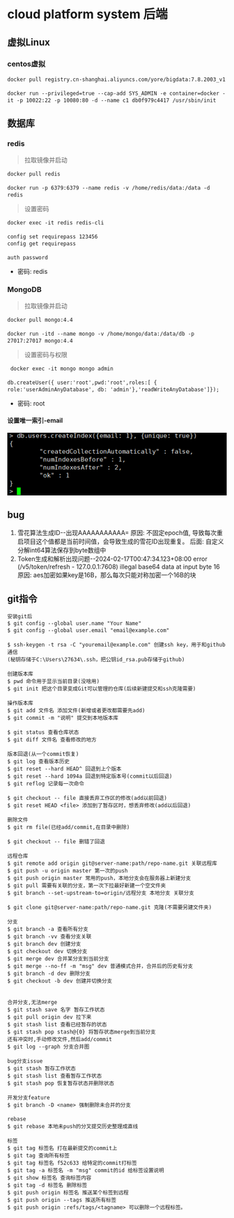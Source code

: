 # cloud platform system 后端
## 虚拟Linux
### centos虚拟
```shell
docker pull registry.cn-shanghai.aliyuncs.com/yore/bigdata:7.8.2003_v1

docker run --privileged=true --cap-add SYS_ADMIN -e container=docker -it -p 10022:22 -p 10080:80 -d --name c1 db0f979c4417 /usr/sbin/init
```

## 数据库
### redis
> 拉取镜像并启动
```shell
docker pull redis

docker run -p 6379:6379 --name redis -v /home/redis/data:/data -d redis
```
> 设置密码
```shell
docker exec -it redis redis-cli

config set requirepass 123456
config get requirepass

auth password
```
- 密码: redis

### MongoDB
> 拉取镜像并启动
```shell
docker pull mongo:4.4

docker run -itd --name mongo -v /home/mongo/data:/data/db -p 27017:27017 mongo:4.4
```
> 设置密码与权限
```shell
 docker exec -it mongo mongo admin

db.createUser({ user:'root',pwd:'root',roles:[ { role:'userAdminAnyDatabase', db: 'admin'},'readWriteAnyDatabase']});
```
- 密码: root

#### 设置唯一索引-email
![img.png](img01.png)

## bug
1) 雪花算法生成ID--出现AAAAAAAAAAA=
   原因: 不固定epoch值, 导致每次重启项目这个值都是当前时间值，会导致生成的雪花ID出现重复。
   后面: 自定义分解int64算法保存到byte数组中
2) Token生成和解析出现问题--2024-02-17T00:47:34.123+08:00    error  (/v5/token/refresh - 127.0.0.1:7608) illegal base64 data at input byte 16
   原因: aes加密如果key是16B，那么每次只能对称加密一个16B的块

## git指令
```text
安装git后
$ git config --global user.name "Your Name"
$ git config --global user.email "email@example.com"

$ ssh-keygen -t rsa -C "youremail@example.com" 创建ssh key，用于和github通信
(秘钥存储于C:\Users\27634\.ssh，把公钥id_rsa.pub存储于github)

创建版本库
$ pwd 命令用于显示当前目录(没啥用)
$ git init 把这个目录变成Git可以管理的仓库(后续新建提交和ssh克隆需要)	

操作版本库
$ git add 文件名 添加文件(新增或者更改都需要先add)
$ git commit -m "说明" 提交到本地版本库

$ git status 查看仓库状态
$ git diff 文件名 查看修改的地方

版本回退(从一个commit恢复)
$ git log 查看版本历史
$ git reset --hard HEAD^ 回退到上个版本
$ git reset --hard 1094a 回退到特定版本号(commit以后回退)
$ git reflog 记录每一次命令

$ git checkout -- file 直接丢弃工作区的修改(add以前回退)
$ git reset HEAD <file> 添加到了暂存区时，想丢弃修改(add以后回退)

删除文件
$ git rm file(已经add/commit,在目录中删除)

$ git checkout -- file 删错了回退

远程仓库
$ git remote add origin git@server-name:path/repo-name.git 关联远程库
$ git push -u origin master 第一次的push
$ git push origin master 常用的push，本地分支会在服务器上新建分支
$ git pull 需要有关联的分支，第一次下拉最好新建一个空文件夹
$ git branch --set-upstream-to=origin/远程分支 本地分支 关联分支

$ git clone git@server-name:path/repo-name.git 克隆(不需要另建文件夹)

分支
$ git branch -a 查看所有分支
$ git branch -vv 查看分支关联
$ git branch dev 创建分支
$ git checkout dev 切换分支
$ git merge dev 合并某分支到当前分支
$ git merge --no-ff -m "msg" dev 普通模式合并，合并后的历史有分支
$ git branch -d dev 删除分支
$ git checkout -b dev 创建并切换分支


合并分支,无法merge
$ git stash save 名字 暂存工作状态
$ git pull origin dev 拉下来 
$ git stash list 查看已经暂存的状态
$ git stash pop stash@{0} 将暂存状态merge到当前分支
还有冲突时,手动修改文件,然后add/commit
$ git log --graph 分支合并图

bug分支issue
$ git stash 暂存工作状态
$ git stash list 查看暂存工作状态
$ git stash pop 恢复暂存状态并删除状态

开发分支feature
$ git branch -D <name> 强制删除未合并的分支

rebase
$ git rebase 本地未push的分叉提交历史整理成直线

标签
$ git tag 标签名 打在最新提交的commit上
$ git tag 查询所有标签
$ git tag 标签名 f52c633 给特定的commit打标签
$ git tag -a 标签名 -m "msg" commit的id 给标签设置说明
$ git show 标签名 查询标签内容
$ git tag -d 标签名 删除标签
$ git push origin 标签名 推送某个标签到远程
$ git push origin --tags 推送所有标签
$ git push origin :refs/tags/<tagname> 可以删除一个远程标签。
```
